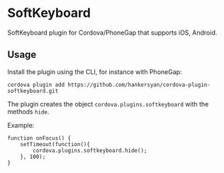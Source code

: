 SoftKeyboard
=========

SoftKeyboard plugin for Cordova/PhoneGap that supports iOS, Android.

## Usage

Install the plugin using the CLI, for instance with PhoneGap:

	cordova plugin add https://github.com/hankersyan/cordova-plugin-softkeyboard.git

The plugin creates the object `cordova.plugins.softkeyboard` with the methods `hide`.

Example:

	function onFocus() {
	    setTimeout(function(){
		    cordova.plugins.softkeyboard.hide();
		}, 100);
	}
